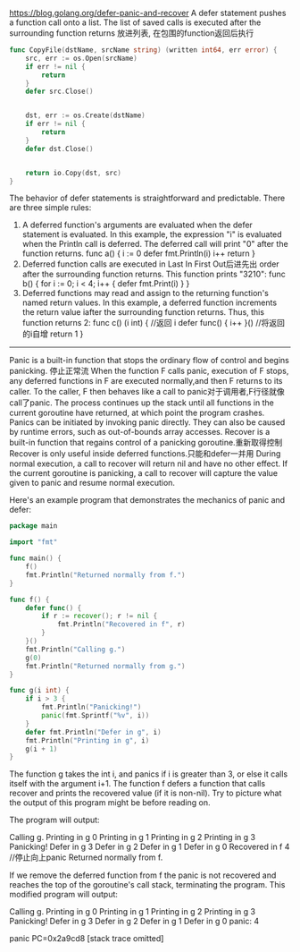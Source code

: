 https://blog.golang.org/defer-panic-and-recover
A defer statement pushes a function call onto a list.  The list of saved calls is executed after the surrounding function returns
放进列表, 在包围的function返回后执行
```go
func CopyFile(dstName, srcName string) (written int64, err error) {
    src, err := os.Open(srcName)
    if err != nil {
        return
    }
    defer src.Close()


    dst, err := os.Create(dstName)
    if err != nil {
        return
    }
    defer dst.Close()


    return io.Copy(dst, src)
}
```


The behavior of defer statements is straightforward and predictable. There are three simple rules: 

1. A deferred function's arguments are evaluated when the defer statement is evaluated.
In this example, the expression "i" is evaluated when the Println call is deferred. The deferred call will print "0" after the function returns.
func a() {
    i := 0
    defer fmt.Println(i)
    i++
    return
}
2. Deferred function calls are executed in Last In First Out后进先出 order after the surrounding function returns.
This function prints "3210":
func b() {
    for i := 0; i < 4; i++ {
        defer fmt.Print(i)
    }
}
3. Deferred functions may read and assign to the returning function's named return values.
In this example, a deferred function increments the return value iafter the surrounding function returns. Thus, this function returns 2:
func c() (i int) { //返回 i
    defer func() { i++ }() //将返回的i自增
    return 1
}

---
Panic is a built-in function that stops the ordinary flow of control and begins panicking. 停止正常流 When the function F calls panic, execution of F stops, any deferred functions in F are executed normally,and then F returns to its caller. To the caller, F then behaves like a call to panic对于调用者,F行径就像call了panic. The process continues up the stack until all functions in the current goroutine have returned, at which point the program crashes. Panics can be initiated by invoking panic directly. They can also be caused by runtime errors, such as out-of-bounds array accesses.
Recover is a built-in function that regains control of a panicking goroutine.重新取得控制  Recover is only useful inside deferred functions.只能和defer一并用 During normal execution, a call to recover will return nil and have no other effect. If the current goroutine is panicking, a call to recover will capture the value given to panic and resume normal execution.


Here's an example program that demonstrates the mechanics of panic and defer: 
```go
package main

import "fmt"

func main() {
    f()
    fmt.Println("Returned normally from f.")
}

func f() {
    defer func() {
        if r := recover(); r != nil {
            fmt.Println("Recovered in f", r)
        }
    }()
    fmt.Println("Calling g.")
    g(0)
    fmt.Println("Returned normally from g.")
}

func g(i int) {
    if i > 3 {
        fmt.Println("Panicking!")
        panic(fmt.Sprintf("%v", i))
    }
    defer fmt.Println("Defer in g", i)
    fmt.Println("Printing in g", i)
    g(i + 1)
}
```
The function g takes the int i, and panics if i is greater than 3, or else it calls itself with the argument i+1. The function f defers a function that calls recover and prints the recovered value (if it is non-nil). Try to picture what the output of this program might be before reading on. 

The program will output: 

Calling g.
Printing in g 0
Printing in g 1
Printing in g 2
Printing in g 3
Panicking!
Defer in g 3
Defer in g 2
Defer in g 1
Defer in g 0
Recovered in f 4 //停止向上panic
Returned normally from f.

If we remove the deferred function from f the panic is not recovered and reaches the top of the goroutine's call stack, terminating the program. This modified program will output: 

Calling g.
Printing in g 0
Printing in g 1
Printing in g 2
Printing in g 3
Panicking!
Defer in g 3
Defer in g 2
Defer in g 1
Defer in g 0
panic: 4

panic PC=0x2a9cd8
[stack trace omitted]













